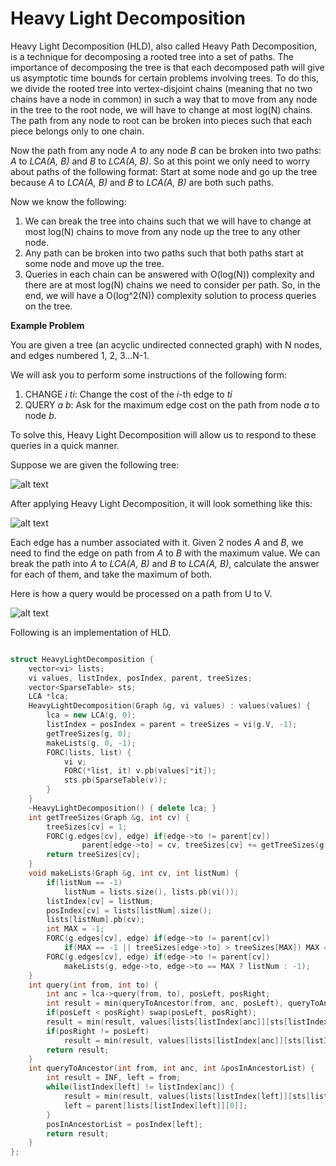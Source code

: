 # Heavy Light Decomposition

Heavy Light Decomposition (HLD), also called Heavy Path Decomposition, is a technique for decomposing a rooted tree into a set of paths. The importance of decomposing the tree is that each decomposed path will give us asymptotic time bounds for certain problems involving trees. To do this, we divide the rooted tree into vertex-disjoint chains (meaning that no two chains have a node in common) in such a way that to move from any node in the tree to the root node, we will have to change at most log(N) chains. The path from any node to root can be broken into pieces such that each piece belongs only to one chain.

Now the path from any node _A_ to any node _B_ can be  broken into two paths: _A_ to _LCA(A, B)_ and _B_ to _LCA(A, B)_. So at this point we only need to worry about paths of the following format: Start at some node and go up the tree because _A_ to _LCA(A, B)_ and _B_ to _LCA(A, B)_ are both such paths.

Now we know the following:

1) We can break the tree into chains such that we will have to change at most log(N) chains to move from any node up the tree to any other node.
2) Any path can be broken into two paths such that both paths start at some node and move up the tree.
3) Queries in each chain can be answered with O(log(N)) complexity and there are at most log(N) chains we need to consider per path. So, in the end, we will have a O(log^2(N)) complexity solution to process queries on the tree.

**Example Problem**

You are given a tree (an acyclic undirected connected graph) with N nodes, and edges numbered 1, 2, 3...N-1.

We will ask you to perform some instructions of the following form:

1) CHANGE _i_ _ti_: Change the cost of the _i_-th edge to _ti_
2) QUERY _a_ _b_: Ask for the maximum edge cost on the path from node _a_ to node _b_.

To solve this, Heavy Light Decomposition will allow us to respond to these queries in a quick manner.

Suppose we are given the following tree:

![alt text](https://i.imgur.com/QmRnrn1.png)

After applying Heavy Light Decomposition, it will look something like this:

![alt text](https://i.imgur.com/HAPMEVu.png)

Each edge has a number associated with it. Given 2 nodes _A_ and _B_, we need to find the edge on path from _A_ to _B_ with the maximum value. We can break the path into _A_ to _LCA(A, B)_ and _B_ to _LCA(A, B)_, calculate the answer for each of them, and take the maximum of both.

Here is how a query would be processed on a path from U to V.

![alt text](https://i.imgur.com/QNoyMhq.png)

Following is an implementation of HLD.

```cpp

struct HeavyLightDecomposition {
	vector<vi> lists;
	vi values, listIndex, posIndex, parent, treeSizes;
	vector<SparseTable> sts;
	LCA *lca;
	HeavyLightDecomposition(Graph &g, vi values) : values(values) {
		lca = new LCA(g, 0);
		listIndex = posIndex = parent = treeSizes = vi(g.V, -1);
		getTreeSizes(g, 0);
		makeLists(g, 0, -1);
		FORC(lists, list) {
			vi v;
			FORC(*list, it) v.pb(values[*it]);
			sts.pb(SparseTable(v));
		}
	}
	~HeavyLightDecomposition() { delete lca; }
	int getTreeSizes(Graph &g, int cv) {
		treeSizes[cv] = 1;
		FORC(g.edges[cv], edge) if(edge->to != parent[cv])
				parent[edge->to] = cv, treeSizes[cv] += getTreeSizes(g, edge->to);  
		return treeSizes[cv];
	}
	void makeLists(Graph &g, int cv, int listNum) {
		if(listNum == -1)
			listNum = lists.size(), lists.pb(vi());
		listIndex[cv] = listNum;
		posIndex[cv] = lists[listNum].size();
		lists[listNum].pb(cv);
		int MAX = -1;
		FORC(g.edges[cv], edge) if(edge->to != parent[cv])
			if(MAX == -1 || treeSizes[edge->to] > treeSizes[MAX]) MAX = edge->to;
		FORC(g.edges[cv], edge) if(edge->to != parent[cv])
			makeLists(g, edge->to, edge->to == MAX ? listNum : -1);	
	}
	int query(int from, int to) {
		int anc = lca->query(from, to), posLeft, posRight;
		int result = min(queryToAncestor(from, anc, posLeft), queryToAncestor(to, anc, posRight));
		if(posLeft < posRight) swap(posLeft, posRight);
		result = min(result, values[lists[listIndex[anc]][sts[listIndex[anc]].query(posIndex[anc], posRight)]]);
		if(posRight != posLeft)
			result = min(result, values[lists[listIndex[anc]][sts[listIndex[anc]].query(posRight+1, posLeft)]]);
		return result;
	}
	int queryToAncestor(int from, int anc, int &posInAncestorList) {
		int result = INF, left = from;
		while(listIndex[left] != listIndex[anc]) {
			result = min(result, values[lists[listIndex[left]][sts[listIndex[left]].query(0, posIndex[left])]]);
			left = parent[lists[listIndex[left]][0]];
		}
		posInAncestorList = posIndex[left];
		return result;
	}
};

```
